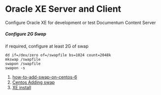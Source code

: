 # Oracle XE Server and Client

Configure Oracle XE for development or test Documentum Content Server

##### Configure 2G Swap 

if required, configure at least 2G of swap 

    dd if=/dev/zero of=/swapfile bs=1024 count=2048k
    mkswap /swapfile
    swapon /swapfile
    swapon -s

1. [how-to-add-swap-on-centos-6](https://www.digitalocean.com/community/tutorials/how-to-add-swap-on-centos-6)
2. [Centos Adding swap](https://www.centos.org/docs/5/html/Deployment_Guide-en-US/s1-swap-adding.html)
3. [XE install](http://docs.oracle.com/cd/E17781_01/install.112/e18802/toc.htm#XEINL110)

      